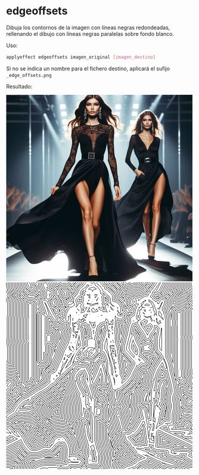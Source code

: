 # edgeoffsets

Dibuja los contornos de la imagen con líneas negras redondeadas, rellenando el dibujo con líneas negras paralelas sobre fondo blanco.

Uso:

``` sh
applyeffect edgeoffsets imagen_original [imagen_destino]
```

Si no se indica un nombre para el fichero destino, aplicará el sufijo `_edge_offsets.png`

Resultado:

![imagen original](../../images/image.jpg)
![edgeoffsets](../../images/image_edge_offsets.png)
